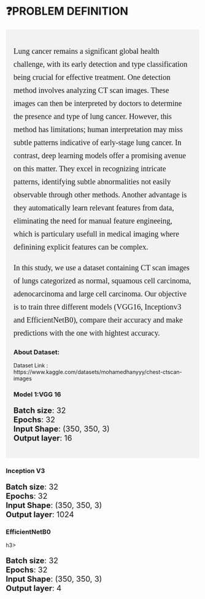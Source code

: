 # ❓**PROBLEM DEFINITION**
<div style="background-color:#f2f2f2; padding: 20px;">
  <p style="font-size:20px; font-family:verdana; line-height: 1.7em">
Lung cancer remains a significant global health challenge, with its early detection and type classification being crucial for effective treatment. One detection method involves analyzing CT scan images. These images can then be interpreted by doctors to determine the presence and type of lung cancer. However, this method has limitations; human interpretation may miss subtle patterns indicative of early-stage lung cancer. In contrast, deep learning models offer a promising avenue on this matter. They excel in recognizing intricate patterns, identifying subtle abnormalities not easily observable through other methods. Another advantage is they automatically learn relevant features from data, eliminating the need for manual feature engineeing, which is particulary usefull in medical imaging where definining explicit features can be complex.
      <p style="font-size:20px; font-family:verdana; line-height: 1.7em">
      In this study, we use a dataset containing CT scan images of lungs categorized as normal, squamous cell carcinoma, adenocarcinoma and large cell carcinoma. Our objective is to train three different models (VGG16, Inceptionv3 and EfficientNetB0), compare their accuracy and make predictions with the one with hightest accuracy.

<h3>About Dataset:</h3>
<p>Dataset Link : https://www.kaggle.com/datasets/mohamedhanyyy/chest-ctscan-images</p>

<h3>Model 1:VGG 16</h3>
<p style="font-size:20px">
    <strong>Batch size</strong>: 32<br>
    <strong>Epochs</strong>: 32<br>
    <strong>Input Shape</strong>: (350, 350, 3)<br>
    <strong>Output layer</strong>: 16
  </p>
</div>

<h3>Inception V3</h3>
 <p style="font-size:20px">
    <strong>Batch size</strong>: 32<br>
    <strong>Epochs</strong>: 32<br>
    <strong>Input Shape</strong>: (350, 350, 3)<br>
    <strong>Output layer</strong>: 1024
  </p>
</div>

<h3>EfficientNetB0</h3>h3>
 <div>
    <p style="font-size:20px">
    <strong>Batch size</strong>: 32<br>
    <strong>Epochs</strong>: 32<br>
    <strong>Input Shape</strong>: (350, 350, 3)<br>
    <strong>Output layer</strong>: 4
  </p>
</div>
